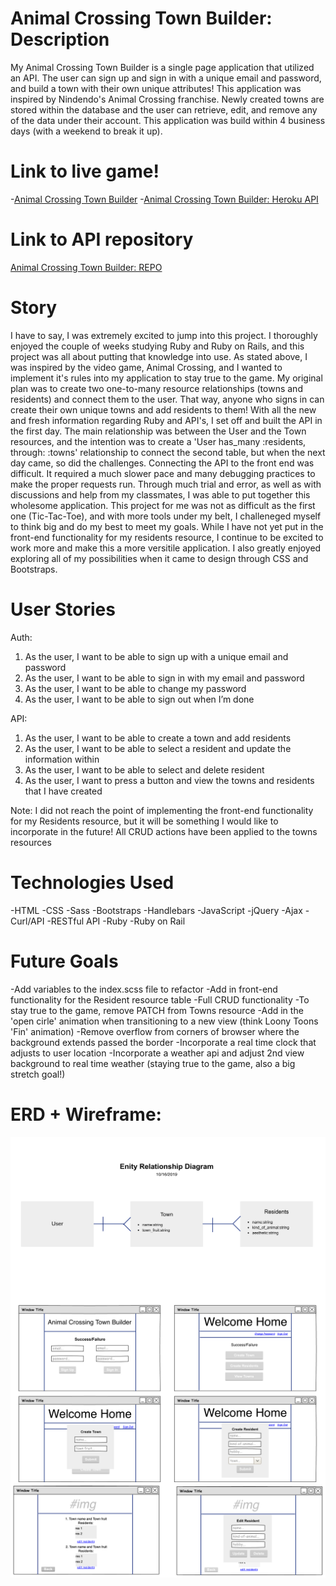 # Animal Crossing Town Builder: Description

My Animal Crossing Town Builder is a single page application that utilized an API. The user can sign up and sign in with a unique email and password, and build a town with their own unique attributes! This application was inspired by Nindendo's Animal Crossing franchise. Newly created towns are stored within the database and the user can retrieve, edit, and remove any of the data under their account. This application was build within 4 business days (with a weekend to break it up).

# Link to live game!

-[Animal Crossing Town Builder](https://sangelici.github.io/AC-Town-Builder-Client/)
-[Animal Crossing Town Builder: Heroku API](https://salty-scrubland-96340.herokuapp.com/)

# Link to API repository

[Animal Crossing Town Builder: REPO](https://github.com/sangelici/project_2_api)

# Story

I have to say, I was extremely excited to jump into this project. I thoroughly enjoyed the couple of weeks studying Ruby and Ruby on Rails, and this project was all about putting that knowledge into use. As stated above, I was inspired by the video game, Animal Crossing, and I wanted to implement it's rules into my application to stay true to the game.
My original plan was to create two one-to-many resource relationships (towns and residents) and connect them to the user. That way, anyone who signs in can create their own unique towns and add residents to them!
With all the new and fresh information regarding Ruby and API's, I set off and built the API in the first day. The main relationship was between the User and the Town resources, and the intention was to create a 'User has_many :residents, through: :towns' relationship to connect the second table, but when the next day came, so did the challenges. Connecting the API to the front end was difficult. It required a much slower pace and many debugging practices to make the proper requests run.
Through much trial and error, as well as with discussions and help from my classmates, I was able to put together this wholesome application.
This project for me was not as difficult as the first one (Tic-Tac-Toe), and with more tools under my belt, I challeneged myself to think big and do my best to meet my goals. While I have not yet put in the front-end functionality for my residents resource, I continue to be excited to work more and make this a more versitile application. I also greatly enjoyed exploring all of my possibilities when it came to design through CSS and Bootstraps.

# User Stories

  Auth:
  1. As the user, I want to be able to sign up with a unique email and password
  2. As the user, I want to be able to sign in with my email and password
  3. As the user, I want to be able to change my password
  4. As the user, I want to be able to sign out when I’m done

  API:
  1. As the user, I want to be able to create a town and add residents
  2. As the user, I want to be able to select a resident and update the information within
  3. As the user, I want to be able to select and delete resident
  4. As the user, I want to press a button and view the towns and residents that I have created

Note: I did not reach the point of implementing the front-end functionality for my Residents resource, but it will be something I would like to incorporate in the future! All CRUD actions have been applied to the towns resources

# Technologies Used

  -HTML
  -CSS
  -Sass
  -Bootstraps
  -Handlebars
  -JavaScript
  -jQuery
  -Ajax
  -Curl/API
  -RESTful API
  -Ruby
  -Ruby on Rail

# Future Goals
  -Add variables to the index.scss file to refactor
  -Add in front-end functionality for the Resident resource table
      -Full CRUD functionality
      -To stay true to the game, remove PATCH from Towns resource
  -Add in the 'open cirle' animation when transitioning to a new view (think Loony Toons 'Fin' animation)
  -Remove overflow from corners of browser where the background extends passed the border
  -Incorporate a real time clock that adjusts to user location
  -Incorporate a weather api and adjust 2nd view background to real time weather (staying true to the game, also a big stretch goal!)

# ERD + Wireframe:

<img src="erd.png"
     alt="Animal Crossing API Entity Relationship Diagram"
     style="float: left; margin-right: 10px;" />
<img src="wireframe.png"
     alt="Animal Crossing API Entity Relationship Diagram"
     style="float: left; margin-right: 10px;" />
<img src="wireframe_2.png"
     alt="Animal Crossing API Entity Relationship Diagram"
     style="float: left; margin-right: 10px;" />
